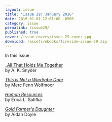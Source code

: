 ```yaml
---
layout: issue
title: "Issue 29: January 2016"
date: 2016-01-01 12:01:00 -0500
category: issue
permalink: /issue29/
published: true
cover: /issue-covers/issue-29-cover.jpg
download: /assets/ebooks/fireside-issue-29.zip
---
```


In this issue:

[_All That Holds Me Together](/issue29/chapter/all-that-holds-me-together/)<br/>
by A. K. Snyder

[_This is Not a Wardrobe Door_](/issue29/chapter/this-is-not-a-wardrobe-door/)<br/>
by Merc Fenn Wolfmoor

[_Human Resources_](/issue29/chapter/human-resources/)<br/>
by Erica L. Satifka

[_Gold Farmer's Daughter_](/issue29/chapter/gold-farmers-daughter/)<br/>
by Aidan Doyle
